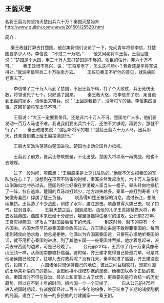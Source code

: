 

王翦灭楚
----------------

名将王翦为何坚持灭楚出兵六十万？秦国灭楚始末
http://www.qulishi.com/news/201501/25520.html

简介：


　  秦王政就打算去打楚国。他召集将领们议论了一下，先问青年将领李信，打楚国要多少人马。李信说：“不过二十万吧。”
　　他又问老将军王翦。王翦回答说：“楚国是个大国，用二十万人去打楚国是不够的。依臣的估计，非六十万不可。”
　　秦王政很不高兴，说：“王将军老了，怎么这样胆小？我看还是李将军说得对。”就派李信带兵二十万往南方去。
　　王翦见秦王不听他的意见，就告病回老家去了。
  
　　李信带了二十万人马到了楚国，不出王翦所料，打了个大败仗，兵士死伤无数，将领也死了七个，只好逃了回来。
　　秦王政大怒，把李信革了职，亲自跑到王翦的家乡，请他出来带兵，说：“上回是我错了，没听将军的话。李信果然误事。这回非请将军出马不可。”
  
　　王翦说：“大王一定要我带兵，还是非六十万人不可。楚国地广人多，他们要发动一百万人马也不难。我说我们要出兵六十万，还怕不大够呢。再要少，那就不行了。”
　　秦王政赔笑说：“这回听将军的啦！”就给王翦六十万人马。出兵那天，还亲自到灞上给王翦摆酒送行。”
  
　　王翦大军浩浩荡荡向楚国进攻。楚国也出动全国兵力抵抗。
  
　　王翦到了前方，要兵士修筑壁垒，不让出战。楚国大将项燕一再挑战，他也不去理睬。
  
　　过了一段时间，项燕想：“王翦原来是上这儿驻防的。”他就不怎么把秦国的军队放在心上了。没想到在项燕不防备的时候，秦军突然发起攻势，六十万人马像排山倒海似地冲杀过去。楚国的将士好像在梦里被人家当头一棍子，晕头转向地抵抗了一阵，各自逃命。楚国的兵马越打越少，地方越失越多。秦军一直打到寿春（今安徽寿县西）俘虏了楚王负刍。
　　项燕得知楚王被俘的消息，渡过长江，想继续抵抗。王翦造了不少战船，训练了水军，渡江追击。项燕觉得大势已去，叹了口气，拔剑自杀。
　　王翦灭楚之后，回到咸阳。由他的儿子王贲接替做大将，再去收拾燕国。燕国本来已经十分虚弱，哪里抵挡得住秦军的进攻。公元前222年，王贲灭掉燕国，还攻占了赵国最后留下的代城。
　　到这时候，剩下的只有一个齐国啦。齐国大臣早已被秦国重金收买过去。齐王建向来是不敢得罪秦国的。每回逢到诸侯向他求救，他总是拒绝。他满以为齐国离秦国远，只要死心塌地听秦国的话，就不用担心秦国的进攻。到了其他五国一一被秦国并吞掉，他才着急起来，派兵去守西面的边界，可是已经晚了。
　　公元前221年，王贲带了几十万秦兵像泰山压顶一样，从燕国南部直扑临淄。这时候，齐王建才觉得自己势孤力单，可是其他诸侯国已经完了，往哪儿去讨救兵呢？没有几天，秦军就进了临淄，齐王建没说的，投降了。
　　六国诸侯只想保持自己的地位，彼此之间互相攻打，想拿别国的土地来补偿自己的损失，企图维持小规模割据的局面，给秦国以各个击破的机会。秦国当时不但在政治、经济上和军事上占了优势，更重要的是符合统一的历史趋势，所以在不到十年的时间，把六国一个一个灭掉了。
　　自从公元前475年进入战国时期起，各诸侯国经过二百五十多年的纷争，终于结束了长期的诸侯割据的局面，建立了一个统一的多民族的封建国家——秦王朝。


